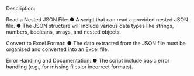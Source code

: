 Description:

Read a Nested JSON File:
● A script that can read a provided nested JSON file.
● The JSON structure will include various data types like strings,
numbers, booleans, arrays, and nested objects.

Convert to Excel Format:
● The data extracted from the JSON file must be organised and
converted into an Excel file.

Error Handling and Documentation:
● The script include basic error handling (e.g., for missing files or
incorrect formats).
